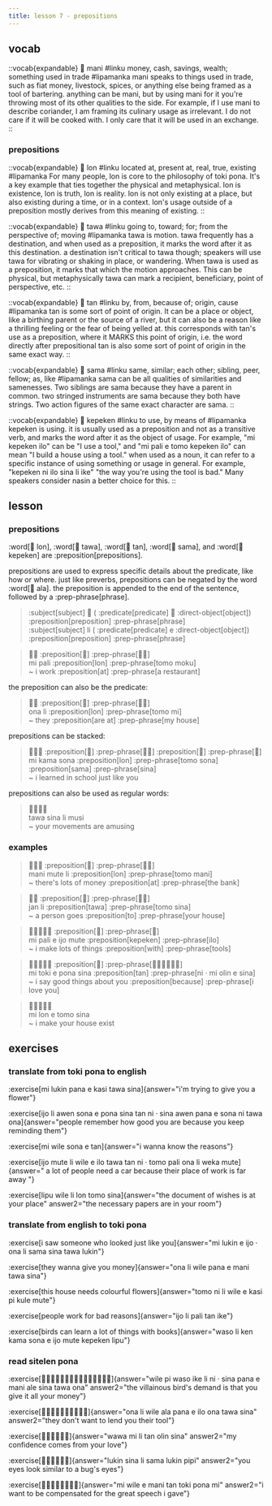 ```yaml
---
title: lesson 7 - prepositions
---
```

## vocab
::vocab{expandable}
󱤲 mani
#linku
money, cash, savings, wealth; something used in trade
#lipamanka
mani speaks to things used in trade, such as fiat money, livestock, spices, or anything else being framed as a tool of bartering. anything can be mani, but by using mani for it you're throwing most of its other qualities to the side. For example, if I use mani to describe coriander, I am framing its culinary usage as irrelevant. I do not care if it will be cooked with. I only care that it will be used in an exchange.
::

### prepositions
::vocab{expandable}
󱤬 lon
#linku
located at, present at, real, true, existing
#lipamanka
For many people, lon is core to the philosophy of toki pona. It's a key example that ties together the physical and metaphysical. lon is existence, lon is truth, lon is reality. lon is not only existing at a place, but also existing during a time, or in a context. lon's usage outside of a preposition mostly derives from this meaning of existing.
::

::vocab{expandable}
󱥩 tawa
#linku
going to, toward; for; from the perspective of; moving
#lipamanka
tawa is motion. tawa frequently has a destination, and when used as a preposition, it marks the word after it as this destination. a destination isn't critical to tawa though; speakers will use tawa for vibrating or shaking in place, or wandering. When tawa is used as a preposition, it marks that which the motion approaches. This can be physical, but metaphysically tawa can mark a recipient, beneficiary, point of perspective, etc.
::

::vocab{expandable}
󱥧 tan
#linku
by, from, because of; origin, cause
#lipamanka
tan is some sort of point of origin. It can be a place or object, like a birthing parent or the source of a river, but it can also be a reason like a thrilling feeling or the fear of being yelled at. this corresponds with tan's use as a preposition, where it MARKS this point of origin, i.e. the word directly after prepositional tan is also some sort of point of origin in the same exact way.
::

::vocab{expandable}
󱥖 sama
#linku
same, similar; each other; sibling, peer, fellow; as, like
#lipamanka
sama can be all qualities of similarities and samenesses. Two siblings are sama because they have a parent in common. two stringed instruments are sama because they both have strings. Two action figures of the same exact character are sama.
::

::vocab{expandable}
󱤙 kepeken
#linku
to use, by means of
#lipamanka
kepeken is using. it is usually used as a preposition and not as a transitive verb, and marks the word after it as the object of usage. For example, "mi kepeken ilo" can be "I use a tool," and "mi pali e tomo kepeken ilo" can mean "I build a house using a tool." when used as a noun, it can refer to a specific instance of using something or usage in general. For example, "kepeken ni ilo sina li ike" "the way you're using the tool is bad." Many speakers consider nasin a better choice for this.
::

## lesson
### prepositions
:word[󱤬 lon], :word[󱥩 tawa], :word[󱥧 tan], :word[󱥖 sama], and :word[󱤙 kepeken] are :preposition[prepositions].

prepositions are used to express specific details about the predicate, like how or where. just like preverbs, prepositions can be negated by the word :word[󱤂 ala]. the preposition is appended to the end of the sentence, followed by a :prep-phrase[phrase].

> :subject[subject] 󱤧 ( :predicate[predicate] 󱤉 :direct-object[object]) :preposition[preposition] :prep-phrase[phrase] \
> :subject[subject] li ( :predicate[predicate] e :direct-object[object]) :preposition[preposition] :prep-phrase[phrase]

> 󱤴󱥉 :preposition[󱤬] :prep-phrase[󱥭󱤶] \
> mi pali :preposition[lon] :prep-phrase[tomo moku] \
> ~ i work :preposition[at] :prep-phrase[a restaurant]

the preposition can also be the predicate:

> 󱥆󱤧 :preposition[󱤬] :prep-phrase[󱥭󱤴] \
> ona li :preposition[lon] :prep-phrase[tomo mi] \
> ~ they :preposition[are at] :prep-phrase[my house]

prepositions can be stacked:

> 󱤴󱤖󱥡 :preposition[󱤬] :prep-phrase[󱥭󱥡] :preposition[󱥖] :prep-phrase[󱥞] \
> mi kama sona :preposition[lon] :prep-phrase[tomo sona] :preposition[sama] :prep-phrase[sina] \
> ~ i learned in school just like you

prepositions can also be used as regular words:

> 󱥩󱥞󱤧󱤻 \
> tawa sina li musi \
> ~ your movements are amusing

### examples
> 󱤲󱤼󱤧 :preposition[󱤬] :prep-phrase[󱥭󱤲] \
> mani mute li :preposition[lon] :prep-phrase[tomo mani] \
> ~ there's lots of money :preposition[at] :prep-phrase[the bank]

> 󱤑󱤧 :preposition[󱥩] :prep-phrase[󱥭󱥞] \
> jan li :preposition[tawa] :prep-phrase[tomo sina] \
> ~ a person goes :preposition[to] :prep-phrase[your house]

> 󱤴󱥉󱤉󱤌󱤼 :preposition[󱤙] :prep-phrase[󱤎] \
> mi pali e ijo mute :preposition[kepeken] :prep-phrase[ilo] \
> ~ i make lots of things :preposition[with] :prep-phrase[tools]

> 󱤴󱥬󱤉󱥔󱥞 :preposition[󱥧] :prep-phrase[󱥁󱦜󱤴󱥅󱤉󱥞] \
> mi toki e pona sina :preposition[tan] :prep-phrase[ni · mi olin e sina] \
> ~ i say good things about you :preposition[because] :prep-phrase[i love you]

> 󱤴󱤬󱤉󱥭󱥞 \
> mi lon e tomo sina \
> ~ i make your house exist

## exercises
### translate from toki pona to english
:exercise[mi lukin pana e kasi tawa sina]{answer="i'm trying to give you a flower"}

:exercise[ijo li awen sona e pona sina tan ni · sina awen pana e sona ni tawa ona]{answer="people remember how good you are because you keep reminding them"}

:exercise[mi wile sona e tan]{answer="i wanna know the reasons"}

:exercise[ijo mute li wile e ilo tawa tan ni · tomo pali ona li weka mute]{answer=" a lot of people need a car because their place of work is far away "}

:exercise[lipu wile li lon tomo sina]{answer="the document of wishes is at your place" answer2="the necessary papers are in your room"}

### translate from english to toki pona
:exercise[i saw someone who looked just like you]{answer="mi lukin e ijo · ona li sama sina tawa lukin"}

:exercise[they wanna give you money]{answer="ona li wile pana e mani tawa sina"}

:exercise[this house needs colourful flowers]{answer="tomo ni li wile e kasi pi kule mute"}

:exercise[people work for bad reasons]{answer="ijo li pali tan ike"}

:exercise[birds can learn a lot of things with books]{answer="waso li ken kama sona e ijo mute kepeken lipu"}

### read sitelen pona
:exercise[󱥷󱥍󱥴󱤍󱤧󱥁󱦜󱥞󱥌󱤉󱤲󱤄󱥞󱥩󱥆]{answer="wile pi waso ike li ni · sina pana e mani ale sina tawa ona" answer2="the villainous bird's demand is that you give it all your money"}

:exercise[󱥆󱤧󱥷󱤂󱥌󱤉󱤎󱥆󱥩󱥞]{answer="ona li wile ala pana e ilo ona tawa sina" answer2="they don't want to lend you their tool"}

:exercise[󱥵󱤴󱤧󱥧󱥅󱥞]{answer="wawa mi li tan olin sina" answer2="my confidence comes from your love"}

:exercise[󱤮󱥞󱤧󱥖󱤮󱥑]{answer="lukin sina li sama lukin pipi" answer2="you eyes look similar to a bug's eyes"}

:exercise[󱤴󱥷󱤉󱤲󱥧󱥬󱥔󱤴]{answer="mi wile e mani tan toki pona mi" answer2="i want to be compensated for the great speech i gave"}